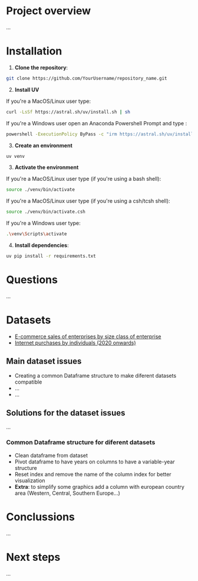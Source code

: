 # Project overview
...

# Installation

1. **Clone the repository**:

```bash
git clone https://github.com/YourUsername/repository_name.git
```

2. **Install UV**

If you're a MacOS/Linux user type:

```bash
curl -LsSf https://astral.sh/uv/install.sh | sh
```

If you're a Windows user open an Anaconda Powershell Prompt and type :

```bash
powershell -ExecutionPolicy ByPass -c "irm https://astral.sh/uv/install.ps1 | iex"
```

3. **Create an environment**

```bash
uv venv 
```

3. **Activate the environment**

If you're a MacOS/Linux user type (if you're using a bash shell):

```bash
source ./venv/bin/activate
```

If you're a MacOS/Linux user type (if you're using a csh/tcsh shell):

```bash
source ./venv/bin/activate.csh
```

If you're a Windows user type:

```bash
.\venv\Scripts\activate
```

4. **Install dependencies**:

```bash
uv pip install -r requirements.txt
```

# Questions 
...

# Datasets
- [E-commerce sales of enterprises by size class of enterprise](https://ec.europa.eu/eurostat/databrowser/view/isoc_ec_esels__custom_15160246/default/table?lang=en)
- [Internet purchases by individuals (2020 onwards)](https://ec.europa.eu/eurostat/databrowser/view/isoc_ec_ib20__custom_15165260/default/table?lang=en)


## Main dataset issues

- Creating a common Dataframe structure to make diferent datasets compatible
- ...
- ...

## Solutions for the dataset issues
...
### Common Dataframe structure for diferent datasets
- Clean dataframe from dataset
- Pivot dataframe to have years on columns to have a variable-year structure
- Reset index and remove the name of the column index for better visualization
- **Extra**: to simplify some graphics add a column with european country area (Western, Central, Southern Europe...)
# Conclussions
...

# Next steps
...
